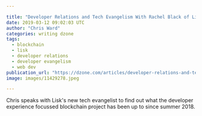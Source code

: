 ```yaml
---

title: "Developer Relations and Tech Evangelism With Rachel Black of Lisk"
date: 2019-03-12 09:02:03 UTC
author: "Chris Ward"
categories: writing dzone
tags:
  - blockchain
  - lisk
  - developer relations
  - developer evangelism
  - web dev
publication_url: "https://dzone.com/articles/developer-relations-and-tech-evangelism-with-rache"
image: images/11429278.jpeg

---
```

Chris speaks with Lisk's new tech evangelist to find out what the developer experience focussed blockchain project has been up to since summer 2018.

